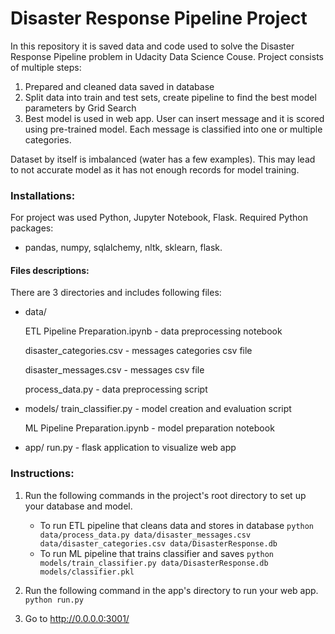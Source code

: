 # Disaster Response Pipeline Project

In this repository it is saved data and code used to solve the Disaster Response Pipeline problem in Udacity Data Science Couse. 
Project consists of multiple steps: 
1. Prepared and cleaned data saved in database
2. Split data into train and test sets, create pipeline to find the best model parameters by Grid Search
3. Best model is used in web app. User can insert message and it is scored using pre-trained model. Each message is classified into one or multiple categories.  


Dataset by itself is imbalanced (water has a few examples). This may lead to not accurate model as it has not enough records for model training. 

### Installations:
For project was used Python, Jupyter Notebook, Flask. 
Required Python packages:
 - pandas, numpy, sqlalchemy, nltk, sklearn, flask.   

#### Files descriptions:
There are 3 directories and includes following files:
- data/
    
    ETL Pipeline Preparation.ipynb - data preprocessing notebook
    
    disaster_categories.csv - messages categories csv file
    
    disaster_messages.csv - messages csv file
    
    process_data.py - data preprocessing script
- models/
   train_classifier.py - model creation and evaluation script
   
   ML Pipeline Preparation.ipynb - model preparation notebook
- app/
   run.py - flask application to visualize web app


### Instructions:


1. Run the following commands in the project's root directory to set up your database and model.

    - To run ETL pipeline that cleans data and stores in database
        `python data/process_data.py data/disaster_messages.csv data/disaster_categories.csv data/DisasterResponse.db`
    - To run ML pipeline that trains classifier and saves
        `python models/train_classifier.py data/DisasterResponse.db models/classifier.pkl`

2. Run the following command in the app's directory to run your web app.
    `python run.py`

3. Go to http://0.0.0.0:3001/

